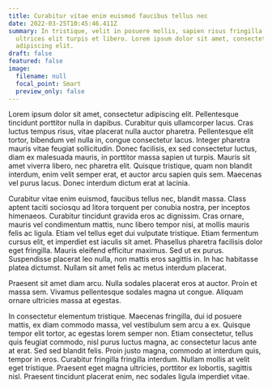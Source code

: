 ```yaml
---
title: Curabitur vitae enim euismod faucibus tellus nec
date: 2022-03-25T10:45:46.411Z
summary: In tristique, velit in posuere mollis, sapien risus fringilla odio, id
  ultrices elit turpis et libero. Lorem ipsum dolor sit amet, consectetur
  adipiscing elit.
draft: false
featured: false
image:
  filename: null
  focal_point: Smart
  preview_only: false
---
```

Lorem ipsum dolor sit amet, consectetur adipiscing elit. Pellentesque tincidunt porttitor nulla in dapibus. Curabitur quis ullamcorper lacus. Cras luctus tempus risus, vitae placerat nulla auctor pharetra. Pellentesque elit tortor, bibendum vel nulla in, congue consectetur lacus. Integer pharetra mauris vitae feugiat sollicitudin. Donec facilisis, ex sed consectetur luctus, diam ex malesuada mauris, in porttitor massa sapien ut turpis. Mauris sit amet viverra libero, nec pharetra elit. Quisque tristique, quam non blandit interdum, enim velit semper erat, et auctor arcu sapien quis sem. Maecenas vel purus lacus. Donec interdum dictum erat at lacinia.

Curabitur vitae enim euismod, faucibus tellus nec, blandit massa. Class aptent taciti sociosqu ad litora torquent per conubia nostra, per inceptos himenaeos. Curabitur tincidunt gravida eros ac dignissim. Cras ornare, mauris vel condimentum mattis, nunc libero tempor nisi, at mollis mauris felis ac ligula. Etiam vel tellus eget dui vulputate tristique. Etiam fermentum cursus elit, et imperdiet est iaculis sit amet. Phasellus pharetra facilisis dolor eget fringilla. Mauris eleifend efficitur maximus. Sed ut ex purus. Suspendisse placerat leo nulla, non mattis eros sagittis in. In hac habitasse platea dictumst. Nullam sit amet felis ac metus interdum placerat.

 Praesent sit amet diam arcu. Nulla sodales placerat eros at auctor. Proin et massa sem. Vivamus pellentesque sodales magna ut congue. Aliquam ornare ultricies massa at egestas.

In consectetur elementum tristique. Maecenas fringilla, dui id posuere mattis, ex diam commodo massa, vel vestibulum sem arcu a ex. Quisque tempor elit tortor, ac egestas lorem semper non. Etiam consectetur, tellus quis feugiat commodo, nisl purus luctus magna, ac consectetur lacus ante at erat. Sed sed blandit felis. Proin justo magna, commodo at interdum quis, tempor in eros. Curabitur fringilla fringilla interdum. Nullam mollis at velit eget tristique. Praesent eget magna ultricies, porttitor ex lobortis, sagittis nisl. Praesent tincidunt placerat enim, nec sodales ligula imperdiet vitae.